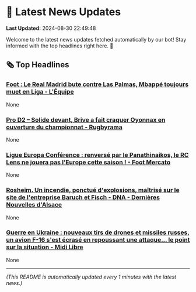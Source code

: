 # 📰 Latest News Updates
**Last Updated:** 2024-08-30 22:49:48

Welcome to the latest news updates fetched automatically by our bot! Stay informed with the top headlines right here. 🚀

## 🗞️ Top Headlines

### [Foot : Le Real Madrid bute contre Las Palmas, Mbappé toujours muet en Liga - L'Équipe](https://news.google.com/rss/articles/CBMiuAFBVV95cUxPUm01OFNndlBQVHBsaEE2WVhpa0NzNXVhcHl3S0lNNTEtTzRrQmVidjBwQjdwTmlidk1hVTJFQ0swMEI4Yld6ZzlnS0tPVlhoWjJnZ3lqeXFJU2ZHcHZhSGpNRlllVjIwWGNrV0xaZ3N1YWFpYnBBVU9WNUIyMG5McVl5VWRFWE04YkduVXpEc0tMNTI4ZXhGcmxMVndoZDdqbGh2R3FvNXVVNHRPcXIwOGpNY1BNcEFD?oc=5)
None

### [Pro D2 – Solide devant, Brive a fait craquer Oyonnax en ouverture du championnat - Rugbyrama](https://news.google.com/rss/articles/CBMixAFBVV95cUxOcjVGeVBjM0lyekZtUGpFM0tOSHM5RndQcnFIdlJkN21wcDVsMnBleGRiZ2tSSUM5a3ZydzhKVWFWNTJUWGhoaVJnZU9tZG1sSXA1Y01UU0duNzR2cUo1bzRiWEpYS0FCWXBLRzcycXl0aHFFVGJDd2k4WlE3QTdKX2s0MTRPdmczWWIxNEJ1RVlNT0ZjNkdJSDJFRGltX0ZkY2lhbW9FVXEzZWlKeU1pN21STl9tWmZ3TDZ1V1R0RmY2bmlk?oc=5)
None

### [Ligue Europa Conférence : renversé par le Panathinaikos, le RC Lens ne jouera pas l’Europe cette saison ! - Foot Mercato](https://news.google.com/rss/articles/CBMi4AFBVV95cUxPRFY1U01aUUhFdHJwQ2xSaUJUcTZoYVNWQ05xUXZvYWVIYWJRaDFRdXNwZXREbC1DYnBvMFBFVEY3Q0RFTWN0WEpPTFVqblhybm1xT1FhUGJsZGJiTFh6YXlDNHJKbzRKRjFMcmlrZExVbzNiNi1ibXI1TTVXU2U3MWdTUk5MUGp5TGVJZTlkN0lqblNoendGSmJWMi1JR2hYZFhrTnJsMnlURUJWOVFMT2lUbWpJWnRIQTR1TERNU2lWX1VuaHJYdWxWa2lMbHBsZ3UtR2ZVOVppMko1Um11TA?oc=5)
None

### [Rosheim. Un incendie, ponctué d'explosions, maîtrisé sur le site de l'entreprise Baruch et Fisch - DNA - Dernières Nouvelles d'Alsace](https://news.google.com/rss/articles/CBMi1AFBVV95cUxNM3o1cWtYNWZUU1U1M0RvQzl5djBoSHl0SklHR3lOUzhndjhMallEeEQxaTJxZG9kSlgxeEVDTVNSYV9xUDRTbUE5VmNBVkQtYXcwcEl5NVZBaTNZR1ZqRzhiYzRZMTZzbUk1Uk9kUFVRQTQ4XzNqSFd0S0t6UHo0SUlKWXRoazlrZ09VNVc4d0kxcmdDeFRZOEVRYzByMjhVR3hCQVZGTTFuUDBkOC1yR1JoUV85andjakNxS3hpbWVhcklZdzJDcUJqX3JPQ2l4amZ2ZA?oc=5)
None

### [Guerre en Ukraine : nouveaux tirs de drones et missiles russes, un avion F-16 s'est écrasé en repoussant une attaque... le point sur la situation - Midi Libre](https://news.google.com/rss/articles/CBMilgJBVV95cUxQMDQtUDFhLWxtQTd5Wm5nZEFPbHhWWWVranNBWG1sU1NYbXI0SVBsS2ZaRlRudmU2dmFiSFQ5bkJERTZEQzNCeWVhM2xFUTUwcUJJdENRMDhPdEYwSnBLLVg0clk5eUYxNVp6VS0wVjExeTRpTUtwLTFUYlVoRFRyOFAxM1ZEd0FpQmlJc1JBU09zaWNjRHk3cXFzV2Mxei1xcFV5YWVmS080SG9NdmRERkFEbERHX3FqY1RpOFJtUU8wMlpEUkw1ZXo1bndQSm5TdDliTEdMX2lXMjIydU9UOUg2dmltNFB4NDBDWXk0M1gxWXVuZW9lbzZacmUzbmQ3R24weHA2VWRTUVlSdkptdkRUNW9TQQ?oc=5)
None

---
*(This README is automatically updated every 1 minutes with the latest news.)*
